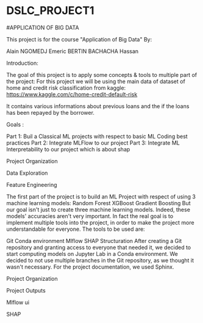 # DSLC_PROJECT1

#APPLICATION OF BIG DATA

This project is for the course "Application of Big Data" By:

Alain NGOMEDJ
Emeric BERTIN
BACHACHA Hassan


Introduction:

The goal of this project is to apply some concepts & tools to multiple part of the project:
For this project we will be using the main data of dataset of home and credit risk classification from kaggle:
https://www.kaggle.com/c/home-credit-default-risk

It contains various informations about previous loans and the if the loans has been repayed by the borrower.

Goals :

Part 1: Buil a Classical ML projects with respect to basic ML Coding best practices
Part 2: Integrate MLFlow to our project
Part 3: Integrate ML Interpretability to our project which is about shap


Project Organization

Data Exploration

Feature Engineering

The first part of the project is to build an ML Project with respect of using 3 machine learning models:
Random Forest
XGBoost
Gradient Boosting
But our goal isn't just to create three machine learning models. Indeed, these models' accuracies aren't very important. In fact the real goal is to implement multiple tools into the project, in order to make the project more understandable for everyone. The tools to be used are:

Git
Conda environment
Mlflow
SHAP
Structuration
After creating a Git repository and granting access to everyone that needed it, we decided to start computing models on Jupyter Lab in a Conda environment. We decided to not use multiple branches in the Git repository, as we thought it wasn't necessary. For the project documentation, we used Sphinx.


Project Organization



Project Outputs

Mlflow ui



SHAP
